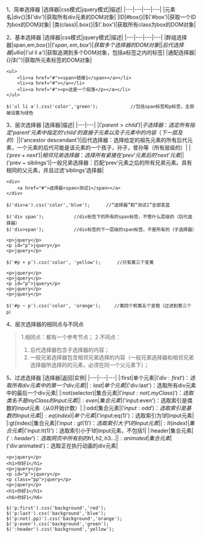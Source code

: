 1、简单选择器
|选择器|css模式|jquery模式|描述|
|---|---|---|---|
|元素名|div{}|$('div')|获取所有div元素的DOM对象|
|ID|#box{}|$('#box')|获取一个ID为box的DOM对象|
|类(class)|.box{}|$('.box')|获取所有class为box的DOM对象|

2、基本选择器
|选择器|css模式|jquery模式|描述|
|---|---|---|---|
|群组选择器|span,em,box{}|$('span,em,box')|获取多个选择器的DOM对象|
|后代选择器|ul li a{}|$('ul li a')|获取追溯到多个DOM对象，包括a标签之内的标签|
|通配选择器|*{}|$('*')|获取所元素标签的DOM对象|
```
<ul>
    <li><a href="#"><span>链接1</span></a></li>
    <li><a href="#"></a></li>
    <li><a href="#"><p>这是一个段落</p></a></li>
</ul>

$('ul li a').css('color','green');            //包括span标签和p标签，全部被设置为绿色
```

3、层次选择器
|选择器|描述|
|---|---|
|$('parent > child')|子选择器：选定所有指定‘parent’元素中指定的‘child’的直接子元素以及子元素中的内容（下一层及的）|
|$('ancestor descendant')|后代选择器：选择给定的祖先元素的所有后代元素，一个元素的后代可能是该元素的一个孩子，孙子，曾孙等（所有层级的）|
|$('prev + next')|相邻兄弟选择器：选择所有紧接在‘prev’元素后的‘next’元素|
|$('prev ~ siblings')|一般兄弟选择器：匹配‘prev’元素之后的所有兄弟元素。具有相同的父元素，并且过滤‘siblings’选择器|
```子选择器
<div>
    <a href="#">选择器<span>测试1</span></a>
</div>

$('div>a').css('color','blue');      //“选择器”和“测试1”全部变蓝
```
```子选择器与后代选择器的区别
$('div span');           //div标签下的所有的span标签，不管什么层级的（后代选择器）
$('div>span');           //div标签的下一层级的span标签，不是所有的（子选择器）
```
```相邻兄弟选择器
<p>jquery</p>
<p id="p">jquery</p>
<p>jquery</p>

$('#p + p').css('color', 'yellow');      //只有第三个变黄
```
```一般兄弟选择器
<p>jquery</p>
<p>jquery</p>
<p id="p">jquery</p>
<p>jquery</p>
<p>jquery</p>

$('#p ~ p').css('color', 'orange');     //第四个和第五个变橙（过滤到第三个p）
```

4、层次选择器的相同点与不同点
> 1.相同点：都有一个参考节点；
> 2.不同点：
> 1. 后代选择器包含子选择器的内容；
> 2. 一般兄弟选择器包含相邻兄弟选择的内容（一般兄弟选择器和相邻兄弟选择器所选择的的元素，必须在同一个父元素下）；

5、过滤选择器
|选择器|返回|实例|
|---|---|---|
|:first|单个元素|$('div:first')：选取所有div元素中的第一个div元素|
|:last|单个元素|$('div:last')：选取所有div元素中的最后一个div元素|
|:not(selector)|集合元素|$('input:not(.myClass)')：选取类名不是myClass的input元素|
|:even|集合元素|$('input:even')：选取索引是偶数的input元素（从0开始计数）|
|:odd|集合元素|$('input:odd')：选取索引是基数的input元素|
|:eq(index)|单个元素|$('input:eq(1)')：选取索引为1的input元素|
|:gt(index)|集合元素|$('input:gt(1)')：选取索引大于1的input元素|
|:lt(index)|集合元素|$('input:lt(1)')：选取索引小于1的input元素，不包括1|
|:header|集合元素|$(':header')：选取网页中所有别的h1,h2,h3...|
|:animated|集合元素|$('div:animated')：选取正在执行动画的div元素|
```
<p>jquery</p>
<h1>你好1</h1>
<p>jquery</p>
<p id="p">jquery</p>
<p class="pp">jquery</p>
<p>jquery</p>
<h1>你好1</h1>
<h6>你好1</h6>

$('p:first').css('background','red');
$('p:last').css('background','blue');
$('p:not(.pp)').css('background','orange');
$('p:even').css('background','green');
$(':header').css('background','yellow');
```

